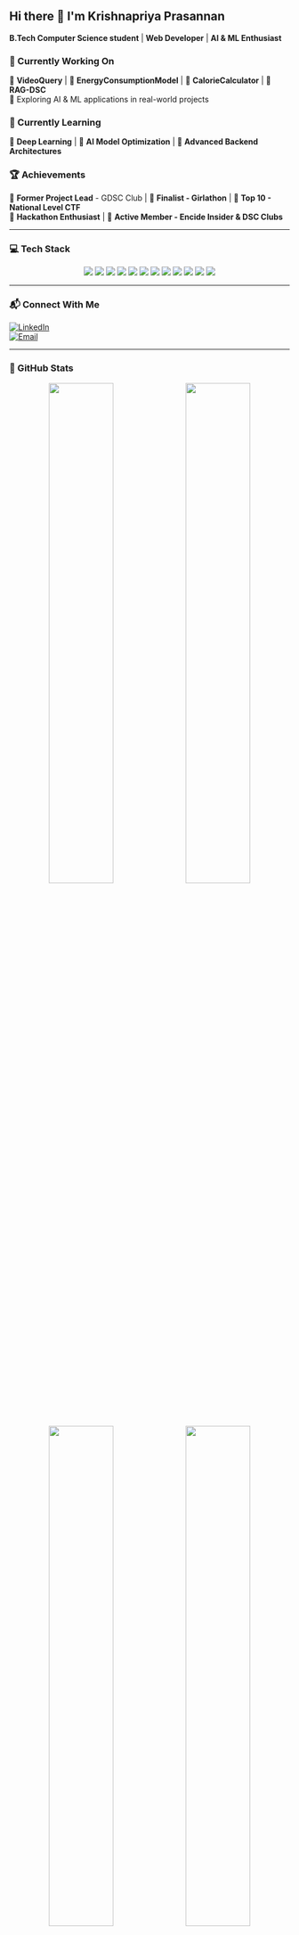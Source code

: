 
## Hi there 👋 I'm Krishnapriya Prasannan  
**B.Tech Computer Science student** | **Web Developer** | **AI & ML Enthusiast**  

### 🚀 Currently Working On  
🔹 **VideoQuery** | 🔹 **EnergyConsumptionModel** | 🔹 **CalorieCalculator** | 🔹 **RAG-DSC**  
🔹 Exploring AI & ML applications in real-world projects  

### 📖 Currently Learning  
🔹 **Deep Learning** | 🔹 **AI Model Optimization** | 🔹 **Advanced Backend Architectures**  

### 🏆 Achievements  
🔹 **Former Project Lead** - GDSC Club | 🔹 **Finalist - Girlathon** | 🔹 **Top 10 - National Level CTF**  
🔹 **Hackathon Enthusiast** | 🔹 **Active Member - Encide Insider & DSC Clubs**  

---

### 💻 Tech Stack  
<div align="center">  
<img src="https://img.shields.io/badge/Python-3776AB?style=for-the-badge&logo=python&logoColor=white"/>  
<img src="https://img.shields.io/badge/TensorFlow-FF6F00?style=for-the-badge&logo=tensorflow&logoColor=white"/>  
<img src="https://img.shields.io/badge/PyTorch-EE4C2C?style=for-the-badge&logo=pytorch&logoColor=white"/>  
<img src="https://img.shields.io/badge/Scikit--Learn-F7931E?style=for-the-badge&logo=scikit-learn&logoColor=white"/>  
<img src="https://img.shields.io/badge/Pandas-150458?style=for-the-badge&logo=pandas&logoColor=white"/>  
<img src="https://img.shields.io/badge/NumPy-013243?style=for-the-badge&logo=numpy&logoColor=white"/>  
<img src="https://img.shields.io/badge/React-20232A?style=for-the-badge&logo=react&logoColor=61DAFB"/>  
<img src="https://img.shields.io/badge/Node.js-43853D?style=for-the-badge&logo=node.js&logoColor=white"/>  
<img src="https://img.shields.io/badge/Tailwind_CSS-38B2AC?style=for-the-badge&logo=tailwind-css&logoColor=white"/>  
<img src="https://img.shields.io/badge/MySQL-4479A1?style=for-the-badge&logo=mysql&logoColor=white"/>  
<img src="https://img.shields.io/badge/MongoDB-4EA94B?style=for-the-badge&logo=mongodb&logoColor=white"/>  
<img src="https://img.shields.io/badge/Next.js-000000?style=for-the-badge&logo=next.js&logoColor=white"/>  
</div>  

---

### 📬 Connect With Me  
[![LinkedIn](https://img.shields.io/badge/LinkedIn-0A66C2?style=for-the-badge&logo=linkedin&logoColor=white)](https://linkedin.com/in/krishnapriya-prasannan)  
[![Email](https://img.shields.io/badge/Email-D14836?style=for-the-badge&logo=gmail&logoColor=white)](mailto:krishnapriyaprasannan1@gmail.com)  

---

### 🎯 GitHub Stats  

<div align="center">  
  <img src="https://github-readme-stats.vercel.app/api?username=Krishnapriya-prasannan&show_icons=true&theme=radical" width="48%"/>  
  <img src="https://github-readme-streak-stats.herokuapp.com/?user=Krishnapriya-prasannan&theme=radical" width="48%"/>  
</div>  

<div align="center">  
  <img src="https://github-readme-stats.vercel.app/api/top-langs/?username=Krishnapriya-prasannan&layout=compact&theme=radical" width="48%"/>  
  <img src="https://github-readme-activity-graph.vercel.app/graph?username=Krishnapriya-prasannan&theme=radical" width="48%"/>  
</div>  

---

### ✨ Fun Fact  
I love **Hackathons, CTFs**, and **exploring AI innovations**!  

---
